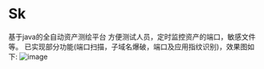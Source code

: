 # Sk
基于java的全自动资产测绘平台
方便测试人员，定时监控资产的端口，敏感文件等。
已实现部分功能(端口扫描，子域名爆破，端口及应用指纹识别)，效果图如下:
![image](https://github.com/su-404/Sk/assets/81111471/71cbe77d-e6ea-445e-904f-472088930900)

